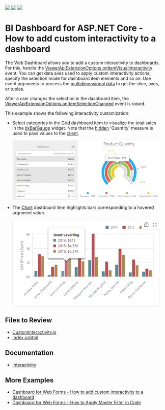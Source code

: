 <!-- default badges list -->
![](https://img.shields.io/endpoint?url=https://codecentral.devexpress.com/api/v1/VersionRange/537439231/23.1.2%2B)
[![](https://img.shields.io/badge/Open_in_DevExpress_Support_Center-FF7200?style=flat-square&logo=DevExpress&logoColor=white)](https://supportcenter.devexpress.com/ticket/details/T1117602)
[![](https://img.shields.io/badge/📖_How_to_use_DevExpress_Examples-e9f6fc?style=flat-square)](https://docs.devexpress.com/GeneralInformation/403183)
<!-- default badges end -->
# BI Dashboard for ASP.NET Core - How to add custom interactivity to a dashboard

The Web Dashboard allows you to add a custom interactivity to dashboards. For this, handle the [ViewerApiExtensionOptions.onItemVisualInteractivity](https://docs.devexpress.com/Dashboard/js-DevExpress.Dashboard.ViewerApiExtensionOptions?p=netframework#js_devexpress_dashboard_viewerapiextensionoptions_onitemvisualinteractivity) event. You can get data axes used to apply custom interactivity actions, specify the selection mode for dashboard item elements and so on. Use event arguments to process the [multidimensional data](https://docs.devexpress.com/Dashboard/403003/web-dashboard/dashboard-control-for-javascript-applications-jquery-knockout-etc/obtain-underlying-and-displayed-data) to get the slice, axes, or tuples.

After a user changes the selection in the dashboard item, the [ViewerApiExtensionOptions.onItemSelectionChanged](https://docs.devexpress.com/Dashboard/js-DevExpress.Dashboard.ViewerApiExtensionOptions#js_devexpress_dashboard_viewerapiextensionoptions_onitemselectionchanged) event is raised.

This example shows the following interactivity customization:

- Select categories in the [Grid](https://docs.devexpress.com/Dashboard/117161/web-dashboard/create-dashboards-on-the-web/dashboard-item-settings/grid) dashboard item to visualize the total sales in the [dxBarGauge](https://js.devexpress.com/Documentation/ApiReference/UI_Components/dxBarGauge/) widget. Note that the [hidden](https://docs.devexpress.com/Dashboard/117064/web-dashboard/create-dashboards-on-the-web/binding-dashboard-items-to-data/hidden-data-items) 'Quantity' measure is used to pass values to the [client](https://docs.devexpress.com/Dashboard/116302/web-dashboard/aspnet-web-forms-dashboard-control/client-side-api-overview).

  ![](img/grid-dxbargauge-selection.png)
  
- The [Chart](https://docs.devexpress.com/Dashboard/117159/web-dashboard/create-dashboards-on-the-web/dashboard-item-settings/chart) dashboard item highlights bars corresponding to a hovered argument value.
  
  ![](img/chart-highlight-selection.png)

## Files to Review

* [CustomInteractivity.js](./CS/AspNetCoreDashboard_CustomInteractivity/wwwroot/js/CustomInteractivity.js)
* [Index.cshtml](./CS/AspNetCoreDashboard_CustomInteractivity/Pages/Index.cshtml) 

## Documentation

- [Interactivity](https://docs.devexpress.com/Dashboard/116985/web-dashboard/create-dashboards-on-the-web/interactivity)

## More Examples

- [Dashboard for Web Forms - How to add custom interactivity to a dashboard](https://github.com/DevExpress-Examples/web-forms-dashboard-custom-interactivity)
- [Dashboard for Web Forms - How to Apply Master Filter in Code](https://github.com/DevExpress-Examples/asp-net-web-forms-dashboard-apply-master-filter-in-code)
